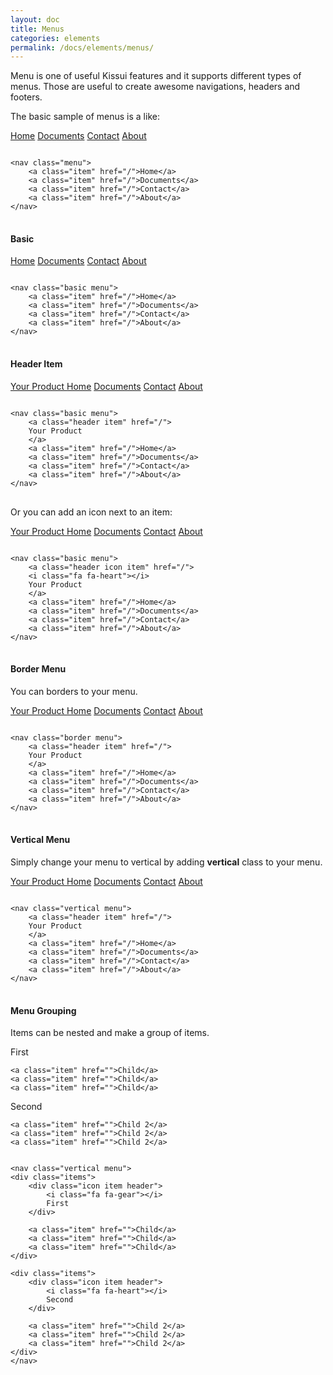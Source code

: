```yaml
---
layout: doc
title: Menus
categories: elements
permalink: /docs/elements/menus/
---
```


<p>Menu is one of useful Kissui features and it supports different types of menus. Those are useful to create awesome navigations, headers and footers.

The basic sample of menus is a like:

</p>

<nav class="menu">
    <a class="item" href="/">Home</a>
    <a class="item" href="/">Documents</a>
    <a class="item" href="/">Contact</a>
    <a class="item" href="/">About</a>
</nav>


<pre class="code-example">
<code class="language-html">
&lt;nav class=&quot;menu&quot;&gt;
    &lt;a class=&quot;item&quot; href=&quot;/&quot;&gt;Home&lt;/a&gt;
    &lt;a class=&quot;item&quot; href=&quot;/&quot;&gt;Documents&lt;/a&gt;
    &lt;a class=&quot;item&quot; href=&quot;/&quot;&gt;Contact&lt;/a&gt;
    &lt;a class=&quot;item&quot; href=&quot;/&quot;&gt;About&lt;/a&gt;
&lt;/nav&gt;
</code>
</pre>

<p></p>

<h4>Basic</h4>

<nav class="basic menu">
    <a class="item" href="/">Home</a>
    <a class="item" href="/">Documents</a>
    <a class="item" href="/">Contact</a>
    <a class="item" href="/">About</a>
</nav>


<pre class="code-example">
<code class="language-html">
&lt;nav class=&quot;basic menu&quot;&gt;
    &lt;a class=&quot;item&quot; href=&quot;/&quot;&gt;Home&lt;/a&gt;
    &lt;a class=&quot;item&quot; href=&quot;/&quot;&gt;Documents&lt;/a&gt;
    &lt;a class=&quot;item&quot; href=&quot;/&quot;&gt;Contact&lt;/a&gt;
    &lt;a class=&quot;item&quot; href=&quot;/&quot;&gt;About&lt;/a&gt;
&lt;/nav&gt;
</code>
</pre>

<p></p>

<h4>Header Item</h4>

<nav class="basic menu">
    <a class="header item" href="/">
    Your Product
    </a>
    <a class="item" href="/">Home</a>
    <a class="item" href="/">Documents</a>
    <a class="item" href="/">Contact</a>
    <a class="item" href="/">About</a>
</nav>


<pre class="code-example">
<code class="language-html">
&lt;nav class=&quot;basic menu&quot;&gt;
    &lt;a class=&quot;header item&quot; href=&quot;/&quot;&gt;
    Your Product
    &lt;/a&gt;
    &lt;a class=&quot;item&quot; href=&quot;/&quot;&gt;Home&lt;/a&gt;
    &lt;a class=&quot;item&quot; href=&quot;/&quot;&gt;Documents&lt;/a&gt;
    &lt;a class=&quot;item&quot; href=&quot;/&quot;&gt;Contact&lt;/a&gt;
    &lt;a class=&quot;item&quot; href=&quot;/&quot;&gt;About&lt;/a&gt;
&lt;/nav&gt;
</code>
</pre>

<p>Or you can add an icon next to an item:</p>

<nav class="basic menu">
    <a class="header icon item" href="/">
    <i class="fa fa-heart"></i>
    Your Product
    </a>
    <a class="item" href="/">Home</a>
    <a class="item" href="/">Documents</a>
    <a class="item" href="/">Contact</a>
    <a class="item" href="/">About</a>
</nav>


<pre class="code-example">
<code class="language-html">
&lt;nav class=&quot;basic menu&quot;&gt;
    &lt;a class=&quot;header icon item&quot; href=&quot;/&quot;&gt;
    &lt;i class=&quot;fa fa-heart&quot;&gt;&lt;/i&gt;
    Your Product
    &lt;/a&gt;
    &lt;a class=&quot;item&quot; href=&quot;/&quot;&gt;Home&lt;/a&gt;
    &lt;a class=&quot;item&quot; href=&quot;/&quot;&gt;Documents&lt;/a&gt;
    &lt;a class=&quot;item&quot; href=&quot;/&quot;&gt;Contact&lt;/a&gt;
    &lt;a class=&quot;item&quot; href=&quot;/&quot;&gt;About&lt;/a&gt;
&lt;/nav&gt;
</code>
</pre>

<p></p>

<h4>Border Menu</h4>

<p>You can borders to your menu.</p>

<nav class="border menu">
    <a class="header item" href="/">
    Your Product
    </a>
    <a class="item" href="/">Home</a>
    <a class="item" href="/">Documents</a>
    <a class="item" href="/">Contact</a>
    <a class="item" href="/">About</a>
</nav>

<pre class="code-example">
<code class="language-html">
&lt;nav class=&quot;border menu&quot;&gt;
    &lt;a class=&quot;header item&quot; href=&quot;/&quot;&gt;
    Your Product
    &lt;/a&gt;
    &lt;a class=&quot;item&quot; href=&quot;/&quot;&gt;Home&lt;/a&gt;
    &lt;a class=&quot;item&quot; href=&quot;/&quot;&gt;Documents&lt;/a&gt;
    &lt;a class=&quot;item&quot; href=&quot;/&quot;&gt;Contact&lt;/a&gt;
    &lt;a class=&quot;item&quot; href=&quot;/&quot;&gt;About&lt;/a&gt;
&lt;/nav&gt;
</code>
</pre>

<p></p>

<h4>Vertical Menu</h4>

<p>Simply change your menu to vertical by adding <b>vertical</b> class to your menu.</p>

<nav class="vertical menu">
    <a class="header item" href="/">
    Your Product
    </a>
    <a class="item" href="/">Home</a>
    <a class="item" href="/">Documents</a>
    <a class="item" href="/">Contact</a>
    <a class="item" href="/">About</a>
</nav>


<pre class="code-example">
<code class="language-html">
&lt;nav class=&quot;vertical menu&quot;&gt;
    &lt;a class=&quot;header item&quot; href=&quot;/&quot;&gt;
    Your Product
    &lt;/a&gt;
    &lt;a class=&quot;item&quot; href=&quot;/&quot;&gt;Home&lt;/a&gt;
    &lt;a class=&quot;item&quot; href=&quot;/&quot;&gt;Documents&lt;/a&gt;
    &lt;a class=&quot;item&quot; href=&quot;/&quot;&gt;Contact&lt;/a&gt;
    &lt;a class=&quot;item&quot; href=&quot;/&quot;&gt;About&lt;/a&gt;
&lt;/nav&gt;
</code>
</pre>

<p></p>

<h4>Menu Grouping</h4>

<p>Items can be nested and make a group of items.</p>

<nav class="vertical menu">
<div class="items">
    <div class="icon item header">
        <i class="fa fa-gear"></i>
        First
    </div>

    <a class="item" href="">Child</a>
    <a class="item" href="">Child</a>
    <a class="item" href="">Child</a>
</div>

<div class="items">
    <div class="icon item header">
        <i class="fa fa-heart"></i>
        Second
    </div>

    <a class="item" href="">Child 2</a>
    <a class="item" href="">Child 2</a>
    <a class="item" href="">Child 2</a>
</div>
</nav>

<pre class="code-example">
<code class="language-html">
&lt;nav class=&quot;vertical menu&quot;&gt;
&lt;div class=&quot;items&quot;&gt;
    &lt;div class=&quot;icon item header&quot;&gt;
        &lt;i class=&quot;fa fa-gear&quot;&gt;&lt;/i&gt;
        First
    &lt;/div&gt;

    &lt;a class=&quot;item&quot; href=&quot;&quot;&gt;Child&lt;/a&gt;
    &lt;a class=&quot;item&quot; href=&quot;&quot;&gt;Child&lt;/a&gt;
    &lt;a class=&quot;item&quot; href=&quot;&quot;&gt;Child&lt;/a&gt;
&lt;/div&gt;

&lt;div class=&quot;items&quot;&gt;
    &lt;div class=&quot;icon item header&quot;&gt;
        &lt;i class=&quot;fa fa-heart&quot;&gt;&lt;/i&gt;
        Second
    &lt;/div&gt;

    &lt;a class=&quot;item&quot; href=&quot;&quot;&gt;Child 2&lt;/a&gt;
    &lt;a class=&quot;item&quot; href=&quot;&quot;&gt;Child 2&lt;/a&gt;
    &lt;a class=&quot;item&quot; href=&quot;&quot;&gt;Child 2&lt;/a&gt;
&lt;/div&gt;
&lt;/nav&gt;
</code>
</pre>
